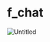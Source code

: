 # f_chat

![Untitled](https://user-images.githubusercontent.com/81436516/194233589-00440a72-3877-4d28-a05e-0fc7fad9929e.gif)
